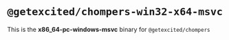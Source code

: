 # `@getexcited/chompers-win32-x64-msvc`

This is the **x86_64-pc-windows-msvc** binary for `@getexcited/chompers`
